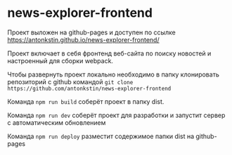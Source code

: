 # news-explorer-frontend

Проект выложен на github-pages и доступен по ссылке https://antonkstin.github.io/news-explorer-frontend/

Проект включает в себя фронтенд веб-сайта по поиску новостей и настроенный для сборки webpack.

Чтобы развернуть проект локально необходимо в папку
клонировать репозиторий с github командой 
`git clone https://github.com/antonkstin/news-explorer-frontend`

Команда `npm run build` соберёт проект в папку dist.

Команда `npm run dev` соберёт проект для разработки и запустит сервер с автоматическим обновлением

Команда `npm run deploy` разместит содержимое папки dist на github-pages
